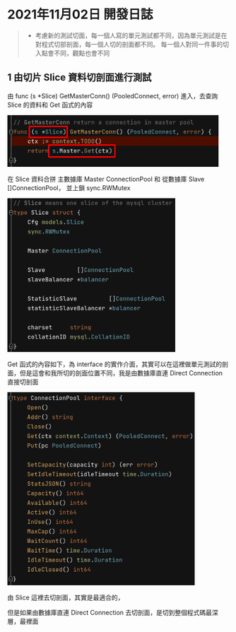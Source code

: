  # 2021年11月02日 開發日誌

> - 考慮新的測試切面，每一個人寫的單元測試都不同，因為單元測試是在對程式切部剖面，每一個人切的剖面都不同。
>   每一個人對同一件事的切入點會不同，觀點也會不同

## 1 由切片 Slice 資料切剖面進行測試

由 func (s *Slice) GetMasterConn() (PooledConnect, error) 進入，去查詢 Slice 的資料和 Get 函式的內容

<img src="../assets/panhongrainbow/image-20211102205959395.png" alt="image-20211102205959395" style="zoom:80%;" /> 

在 Slice 資料合拼
主數據庫 Master ConnectionPool 和 
從數據庫 Slave []ConnectionPool，
並上鎖 sync.RWMutex

<img src="../assets/panhongrainbow/image-20211102224656842.png" alt="image-20211102224656842" style="zoom:80%;" /> 

Get 函式的內容如下，為 interface 的實作介面，其實可以在這裡做單元測試的剖面，但是這會和我所切的剖面位置不同，我是由數據庫直連 Direct Connection 直接切剖面

<img src="../assets/panhongrainbow/image-20211102224902946.png" alt="image-20211102224902946" style="zoom:80%;" /> 

由 Slice 這裡去切剖面，其實是最適合的，

但是如果由數據庫直連 Direct Connection 去切剖面，是切到整個程式碼最深層，最裡面
